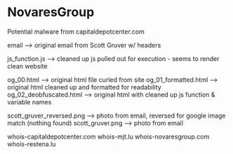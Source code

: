 # NovaresGroup
 Potential malware from capitaldepotcenter.com

email --> original email from Scott Gruver w/ headers

js_function.js --> cleaned up js pulled out for execution - seems to render clean website

og_00.html --> original html file curled from site
og_01_formatted.html --> original html cleaned up and formatted for readability
og_02_deobfuscated.html --> original html with cleaned up js function & variable names

scott_gruver_reversed.png --> photo from email, reversed for google image match (nothing found)
scott_gruver.png --> photo from email

whois-capitaldepotcenter.com 
whois-mjt.lu
whois-novaresgroup.com 
whois-restena.lu 

